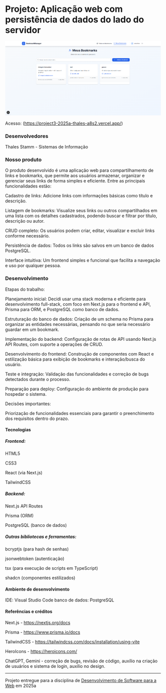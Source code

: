 # Projeto: Aplicação web com persistência de dados do lado do servidor

![Screenshot do projeto](./img/1.png "Screenshot do projeto")


Acesso: (https://project3-2025a-thales-a8s2.vercel.app/)


### Desenvolvedores
Thales Stamm - Sistemas de Informação


### Nosso produto

O produto desenvolvido é uma aplicação web para compartilhamento de links e bookmarks, que permite aos usuários armazenar, organizar e gerenciar seus links de forma simples e eficiente. Entre as principais funcionalidades estão:

Cadastro de links: Adicione links com informações básicas como título e descrição.

Listagem de bookmarks: Visualize seus links ou outros compartilhados em uma lista com os detalhes cadastrados, podendo buscar e filtrar por título, descrição ou autor.

CRUD completo: Os usuários podem criar, editar, visualizar e excluir links conforme necessário.

Persistência de dados: Todos os links são salvos em um banco de dados PostgreSQL.

Interface intuitiva: Um frontend simples e funcional que facilita a navegação e uso por qualquer pessoa.


### Desenvolvimento

Etapas do trabalho:

Planejamento inicial: Decidi usar uma stack moderna e eficiente para desenvolvimento full-stack, com foco em Next.js para o frontend e API, Prisma para ORM, e PostgreSQL como banco de dados.

Estruturação do banco de dados: Criação de um schema no Prisma para organizar as entidades necessárias, pensando no que seria necessário guardar em um bookmark.

Implementação do backend: Configuração de rotas de API usando Next.js API Routes, com suporte a operações de CRUD.

Desenvolvimento do frontend: Construção de componentes com React e estilização básica para exibição de bookmarks e interação/busca do usuário.

Teste e integração: Validação das funcionalidades e correção de bugs detectados durante o processo.

Preparação para deploy: Configuração do ambiente de produção para hospedar o sistema.



Decisões importantes:

Priorização de funcionalidades essenciais para garantir o preenchimento dos requisitos dentro do prazo.


#### Tecnologias

##### Frontend:

HTML5

CSS3

React (via Next.js)

TailwindCSS


##### Backend:

Next.js API Routes

Prisma (ORM)

PostgreSQL (banco de dados)


##### Outras bibliotecas e ferramentas:

bcryptjs (para hash de senhas)

jsonwebtoken (autenticação)

tsx (para execução de scripts em TypeScript)

shadcn (componentes estilizados)



#### Ambiente de desenvolvimento

IDE: Visual Studio Code
banco de dados: PostgreSQL

#### Referências e créditos

Next.js - https://nextjs.org/docs

Prisma - https://www.prisma.io/docs

TailwindCSS - https://tailwindcss.com/docs/installation/using-vite

HeroIcons - https://heroicons.com/

ChatGPT, Gemini - correção de bugs, revisão de código, auxílio na criação de usuários e sistema de login, auxílio no design.



---
Projeto entregue para a disciplina de [Desenvolvimento de Software para a Web](http://github.com/andreainfufsm/elc1090-2025a) em 2025a
